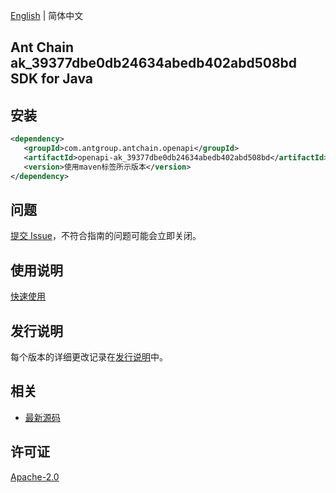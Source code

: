 [English](README.md) | 简体中文

## Ant Chain ak_39377dbe0db24634abedb402abd508bd SDK for Java

## 安装

```xml
<dependency>
   <groupId>com.antgroup.antchain.openapi</groupId>
   <artifactId>openapi-ak_39377dbe0db24634abedb402abd508bd</artifactId>
   <version>使用maven标签所示版本</version>
</dependency>
```

## 问题

[提交 Issue](https://github.com/alipay/antchain-openapi-prod-sdk/issues/new)，不符合指南的问题可能会立即关闭。

## 使用说明

[快速使用](https://github.com/alipay/antchain-openapi-prod-sdk)

## 发行说明

每个版本的详细更改记录在[发行说明](./ChangeLog.txt)中。

## 相关

- [最新源码](https://github.com/alipay/antchain-openapi-prod-sdk/)

## 许可证

[Apache-2.0](http://www.apache.org/licenses/LICENSE-2.0)
